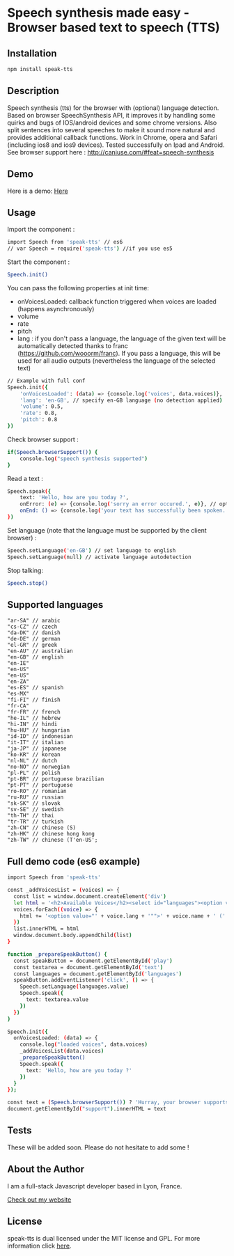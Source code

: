 Speech synthesis made easy - Browser based text to speech (TTS)
===

## Installation

```bash
npm install speak-tts
```

## Description

Speech synthesis (tts) for the browser with (optional) language detection. Based on browser SpeechSynthesis API, it improves it by handling some quirks and bugs of IOS/android devices and some chrome versions. Also split sentences into several speeches to make it sound more natural and provides additional callback functions. Work in Chrome, opera and Safari (including ios8 and ios9 devices). Tested successfully on Ipad and Android.
See browser support here : http://caniuse.com/#feat=speech-synthesis

## Demo

Here is a demo:
[Here](http://experiments.thomschell.com/speak-tts/demo/dist)

## Usage

Import the component :

```bash
import Speech from 'speak-tts' // es6
// var Speech = require('speak-tts') //if you use es5
```

Start the component :

```bash
Speech.init()
```

You can pass the following properties at init time:
- onVoicesLoaded: callback function triggered when voices are loaded (happens asynchronously)
- volume
- rate
- pitch
- lang : if you don't pass a language, the language of the given text will be automatically detected thanks to franc (https://github.com/wooorm/franc). If you pass a language, this will be used for all audio outputs (nevertheless the language of the selected text)

```bash
// Example with full conf
Speech.init({
	'onVoicesLoaded': (data) => {console.log('voices', data.voices)},
    'lang': 'en-GB', // specify en-GB language (no detection applied)
    'volume': 0.5,
    'rate': 0.8,
    'pitch': 0.8
})
```
Check browser support :

```bash
if(Speech.browserSupport()) {
	console.log("speech synthesis supported")
}
```

Read a text :

```bash
Speech.speak({
	text: 'Hello, how are you today ?',
	onError: (e) => {console.log('sorry an error occured.', e)}, // optionnal error callback
	onEnd: () => {console.log('your text has successfully been spoken.')} // optionnal onEnd callback
})
```

Set language (note that the language must be supported by the client browser) :

```bash
Speech.setLanguage('en-GB') // set language to english
Speech.setLanguage(null) // activate language autodetection
```

Stop talking:

```bash
Speech.stop()
```

## Supported languages
	"ar-SA" // arabic
	"cs-CZ" // czech
	"da-DK" // danish
	"de-DE" // german
	"el-GR" // greek
	"en-AU" // australian
	"en-GB" // english
	"en-IE"
	"en-US"
	"en-US"
	"en-ZA"
	"es-ES" // spanish
	"es-MX"
	"fi-FI" // finish
	"fr-CA"
	"fr-FR" // french
	"he-IL" // hebrew
	"hi-IN" // hindi
	"hu-HU" // hungarian
	"id-ID" // indonesian
	"it-IT" // italian
	"ja-JP" // japanese
	"ko-KR" // korean
	"nl-NL" // dutch
	"no-NO" // norwegian
	"pl-PL" // polish
	"pt-BR" // portuguese brazilian
	"pt-PT" // portuguese
	"ro-RO" // romanian
	"ru-RU" // russian
	"sk-SK" // slovak
	"sv-SE" // swedish
	"th-TH" // thai
	"tr-TR" // turkish
	"zh-CN" // chinese (S)
	"zh-HK" // chinese hong kong
	"zh-TW" // chinese (T'en-US';

## Full demo code (es6 example)

```bash
import Speech from 'speak-tts'

const _addVoicesList = (voices) => {
  const list = window.document.createElement('div')
  let html = '<h2>Available Voices</h2><select id="languages"><option value="">autodetect language</option>'
  voices.forEach((voice) => {
    html += '<option value="' + voice.lang + '"">' + voice.name + ' (' + voice.lang + ')</option>'
  })
  list.innerHTML = html
  window.document.body.appendChild(list)
}

function _prepareSpeakButton() {
  const speakButton = document.getElementById('play')
  const textarea = document.getElementById('text')
  const languages = document.getElementById('languages')
  speakButton.addEventListener('click', () => {
    Speech.setLanguage(languages.value)
    Speech.speak({
      text: textarea.value
    })
  })
}

Speech.init({
  onVoicesLoaded: (data) => {
    console.log("loaded voices", data.voices)
    _addVoicesList(data.voices)
    _prepareSpeakButton()
    Speech.speak({
      text: 'Hello, how are you today ?'
    })
  }
});

const text = (Speech.browserSupport()) ? 'Hurray, your browser supports speech synthesis' : "Your browser does NOT support speech synthesis. Try using Chrome of Safari instead !"
document.getElementById("support").innerHTML = text
```

## Tests

These will be added soon. Please do not hesitate to add some !

## About the Author

I am a full-stack Javascript developer based in Lyon, France.

[Check out my website](http://www.thomschell.com)

## License

speak-tts is dual licensed under the MIT license and GPL.
For more information click [here](https://opensource.org/licenses/MIT).
